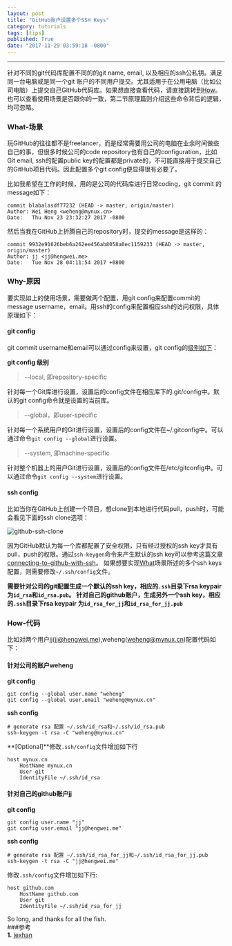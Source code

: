 ```yaml
---
layout: post
title: "GitHub账户设置多个SSH Keys"
category: tutorials
tags: [tips]
published: True
date: "2017-11-29 03:59:18 -0800"
---
```

---
针对不同的git代码库配置不同的的git name, email, 以及相应的ssh公私钥。满足同一台电脑或是同一个git 账户的不同用户提交。尤其适用于在公用电脑（比如公司电脑）上提交自己GitHub代码库。如果想直接查看代码，请直接跳转到[How](#how)。也可以查看使用场景是否跟你的一致，第二节原理篇则介绍这些命令背后的逻辑，均可忽略。

<!--more-->

### What-场景
玩GitHub的往往都不是freelancer，而是经常需要用公司的电脑在业余时间做些自己的事，但很多时候公司的code repository也有自己的configuration，比如Git email, ssh的配置public key的配置都是private的，不可能直接用于提交自己的GitHub项目代码。因此配置多个git config便显得很有必要了。

比如我希望在工作的时候，用的是公司的代码库进行日常coding，git commit 的message如下：  

```
commit blabalasdf77232 (HEAD -> master, origin/master)
Author: Wei Heng <weheng@mynux.cn>
Date:   Thu Nov 23 23:32:27 2017 -0800
```
然后当我在GitHub上折腾自己的repository时，提交的message是这样的：

```
commit 9932e91626beb6a262ee456ab8058a0ec1159233 (HEAD -> master, origin/master)
Author: jj <jj@hengwei.me>
Date:   Tue Nov 28 04:11:54 2017 +0800
```
### Why-原因
要实现如上的使用场景，需要做两个配置，用git config来配置commit的message username，email。用ssh的config来配置相应ssh的访问权限，具体原理如下：
#### git config
git commit username和email可以通过config来设置，git config的[级别如下](https://www.atlassian.com/git/tutorials/setting-up-a-repository/git-config)：

**git config 级别**
> --local, 即repository-specific

针对每一个Git库进行设置，设置后的config文件在相应库下的.git/config中。默认的git config命令就是设置的当前库。

> --global，即user-specific

针对每一个系统用户的Git进行设置，设置后的config文件在~/.gitconfig中。可以通过命令`git config --global`进行设置。

> --system, 即machine-specific

针对整个机器上的用户Git进行设置，设置后的config文件在/etc/gitconfig中。可以通过命令`git config --system`进行设置。

#### ssh config
比如当你在GitHub上创建一个项目，想clone到本地进行代码pull，push时，可能会看见下面的ssh clone选项：  

![github-ssh-clone]({{site.cdnurl}}/assets/img/post/github-ssh-key-config.png)

因为GitHub默认为每一个库都配置了安全权限，只有经过授权的ssh key才具有pull，push的权限。通过`ssh-keygen`命令来产生默认的ssh key可以参考这篇文章[connecting-to-github-with-ssh](https://help.github.com/articles/connecting-to-github-with-ssh/)。
如果想要实现[What](#what)场景所述的多个ssh keys配置，则需要修改`~/.ssh/config`文件。

__需要针对公司的git配置生成一个默认的ssh key，相应的`.ssh`目录下rsa keypair 为`id_rsa`和`id_rsa.pub`。
针对自己的github账户，生成另外一个ssh key，相应的`.ssh`目录下rsa keypair 为`id_rsa_for_jj`和`id_rsa_for_jj.pub`__

### How-代码
比如对两个用户jj(jj@hengwei.me),weheng(weheng@mynux.cn)配置代码如下：

#### 针对公司的账户weheng

**git config**

```
git config --global user.name "weheng"
git config --global user.email "weheng@mynux.cn"
```
**ssh config**

```
# generate rsa 配置 ~/.ssh/id_rsa和~/.ssh/id_rsa.pub
ssh-keygen -t rsa -C "weheng@mynux.cn"
```
**[Optional]**修改`.ssh/config`文件增加如下行

```
host mynux.cn
	HostName mynux.cn
	User git
	IdentityFile ~/.ssh/id_rsa
```
#### 针对自己的github账户jj
**git config**

```
git config user.name "jj"
git config user.email "jj@hengwei.me"
```
**ssh config**

```
# generate rsa 配置 ~/.ssh/id_rsa_for_jj和~/.ssh/id_rsa_for_jj.pub
ssh-keygen -t rsa -C "jj@hengwei.me"
```
修改`.ssh/config`文件增加如下行:

```
host github.com
	HostName github.com
	User git
	IdentityFile ~/.ssh/id_rsa_for_jj
```
So long, and thanks for all the fish.   
###参考  
**1.** [jexhan](https://gist.github.com/jexchan/2351996)  
